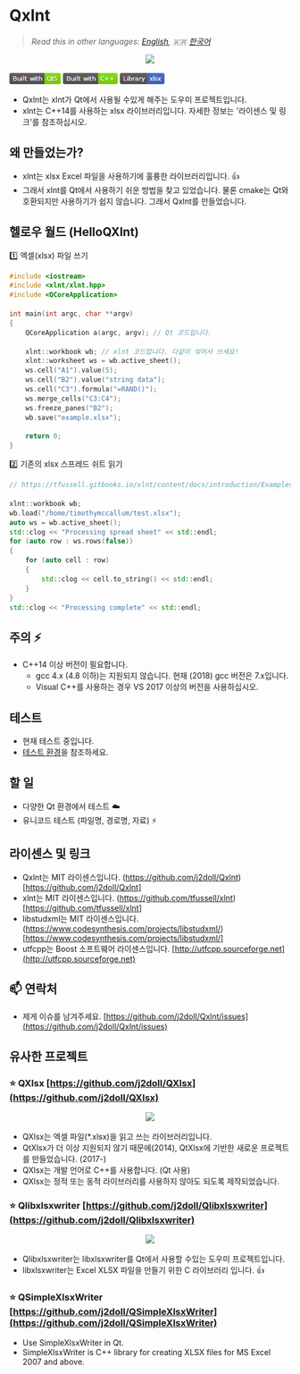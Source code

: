 # Qxlnt

> *Read this in other languages: [English](README.md), :kr: [한국어](README.ko.md)*

<p align="center"><img src="https://github.com/j2doll/Qxlnt/raw/master/markdown-data/Concept-QXlnt.jpg"></p>

![](markdown-data/qxlnt-badge1.png)

- Qxlnt는 xlnt가 Qt에서 사용될 수있게 해주는 도우미 프로젝트입니다.
- xlnt는 C++14를 사용하는 xlsx 라이브러리입니다. 자세한 정보는 '라이센스 및 링크'를 참조하십시오.

## 왜 만들었는가?

- xlnt는 xlsx Excel 파일을 사용하기에 훌륭한 라이브러리입니다. :+1:
- 그래서 xlnt를 Qt에서 사용하기 쉬운 방법을 찾고 있었습니다. 물론 cmake는 Qt와 호환되지만 사용하기가 쉽지 않습니다. 그래서 Qxlnt를 만들었습니다.

## 헬로우 월드 (HelloQXlnt)

:one: 엑셀(xlsx) 파일 쓰기

```cpp
#include <iostream>
#include <xlnt/xlnt.hpp>
#include <QCoreApplication>

int main(int argc, char **argv)
{     
    QCoreApplication a(argc, argv); // Qt 코드입니다.

    xlnt::workbook wb; // xlnt 코드입니다. 다같이 섞어서 쓰세요!
    xlnt::worksheet ws = wb.active_sheet();
    ws.cell("A1").value(5);
    ws.cell("B2").value("string data");
    ws.cell("C3").formula("=RAND()");
    ws.merge_cells("C3:C4");
    ws.freeze_panes("B2");
    wb.save("example.xlsx");

    return 0;
}
```

:two: 기존의 xlsx 스프레드 쉬트 읽기

```cpp
// https://tfussell.gitbooks.io/xlnt/content/docs/introduction/Examples.html

xlnt::workbook wb;
wb.load("/home/timothymccallum/test.xlsx");
auto ws = wb.active_sheet();
std::clog << "Processing spread sheet" << std::endl;
for (auto row : ws.rows(false)) 
{ 
    for (auto cell : row) 
    { 
        std::clog << cell.to_string() << std::endl;
    }
}
std::clog << "Processing complete" << std::endl;
```

## 주의 :zap:

- C++14 이상 버전이 필요합니다.
	- gcc 4.x (4.8 이하)는 지원되지 않습니다. 현재 (2018) gcc 버전은 7.x입니다.
	- Visual C++를 사용하는 경우 VS 2017 이상의 버전을 사용하십시오.

## 테스트
- 현재 테스트 중입니다.
- [테스트 환경](BuildEnv.md)을 참조하세요.

## 할 일
- 다양한 Qt 환경에서 테스트 :cloud:
- 유니코드 테스트 (파일명, 경로명, 자료) :zap:

## 라이센스 및 링크

- Qxlnt는 MIT 라이센스입니다. (https://github.com/j2doll/Qxlnt)[https://github.com/j2doll/Qxlnt] 
- xlnt는 MIT 라이센스입니다. (https://github.com/tfussell/xlnt)[https://github.com/tfussell/xlnt] 
- libstudxml는 MIT 라이센스입니다. (https://www.codesynthesis.com/projects/libstudxml/)[https://www.codesynthesis.com/projects/libstudxml/]
- utfcpp는 Boost 소프트웨어 라이센스입니다. [http://utfcpp.sourceforge.net](http://utfcpp.sourceforge.net)

## :mailbox: 연락처
- 제게 이슈를 남겨주세요. [https://github.com/j2doll/Qxlnt/issues](https://github.com/j2doll/Qxlnt/issues)

## 유사한 프로젝트

### :star: <b>QXlsx</b> [https://github.com/j2doll/QXlsx](https://github.com/j2doll/QXlsx)

<p align="center"><img src="https://github.com/j2doll/QXlsx/raw/master/markdown.data/QXlsx-Desktop.png"></p>

- QXlsx는 엑셀 파일(*.xlsx)을 읽고 쓰는 라이브러리입니다.
- QtXlsx가 더 이상 지원되지 않기 때문에(2014), QtXlsx에 기반한 새로운 프로젝트를 만들었습니다. (2017-)
- QXlsx는 개발 언어로 C++를 사용합니다. (Qt 사용)
- QXlsx는 정적 또는 동적 라이브러리를 사용하지 않아도 되도록 제작되었습니다.

### :star: <b>Qlibxlsxwriter</b> [https://github.com/j2doll/Qlibxlsxwriter](https://github.com/j2doll/Qlibxlsxwriter)

<p align="center"><img src="https://github.com/j2doll/Qlibxlsxwriter/raw/master/markdown.data/logo.png"></p>

- Qlibxlsxwriter는 libxlsxwriter를 Qt에서 사용할 수있는 도우미 프로젝트입니다.
- libxlsxwriter는 Excel XLSX 파일을 만들기 위한 C 라이브러리 입니다. :+1:

### :star: <b>QSimpleXlsxWriter</b> [https://github.com/j2doll/QSimpleXlsxWriter](https://github.com/j2doll/QSimpleXlsxWriter)

- Use SimpleXlsxWriter in Qt.
- SimpleXlsxWriter is C++ library for creating XLSX files for MS Excel 2007 and above.

